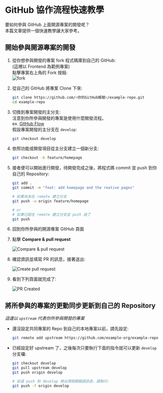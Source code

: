 # GitHub 協作流程快速教學

要如何參與 GitHub 上面開源專案的開發呢？  
本篇文章提供一個快速教學讓大家參考。

## 開始參與開源專案的開發

1. 從你想參與開發的專案 fork 程式碼庫到自己的 GitHub:  
   (這裡以 Frontend 為範例專案)  
   點擊專案右上角的 Fork 按鈕:  
   ![fork](https://upload.wikimedia.org/wikipedia/commons/3/38/GitHub_Fork_Button.png)

2. 從自己的 GitHub 將專案 Clone 下來:

   ```bash
   git clone https://github.com/<你的GitHub帳號>/example-repo.git
   cd example-repo
   ```

3. 切換到專案開發的主分支:  
   注意到你所參與開發的專案是使用什麼開發流程。  
   ex. [GitHub Flow](https://medium.com/@trylovetom/%E8%AE%93%E6%88%91%E5%80%91%E4%BE%86%E4%BA%86%E8%A7%A3-github-flow-%E5%90%A7-4144caf1f1bf)  
   假設專案開發的主分支在 `develop`:

   ```bash
   git checkout develop
   ```

4. 依照功能或開發項目從主分支建立一個新分支:

   ```bash
   git checkout -b feature/homepage
   ```

5. 接者便可以開始進行開發，待開發完成之後，將程式碼 commit 並 push 到你自己的 Repository:

   ```bash
   git add .
   git commit -m "feat: add homepage and the reative pages"

   # 如果尚未在 remote 建立分支
   git push -u origin feature/homepage

   # or
   # 如果已經在 remote 建立分支並 push 過了
   git push
   ```

6. 回到你所參與的開源專案 GitHub 頁面

7. 點擊 **Compare & pull request**

   ![Compare & pull request](https://i.imgur.com/RgM2CLh.png)

8. 確認資訊並填寫 PR 的訊息，接著送出:

   ![Create pull request](https://i.imgur.com/6Dby5ri.png)

9. 看到下列頁面就完成了:

   ![PR Created](https://i.imgur.com/2uN3Vr7.png)

## 將所參與的專案的更動同步更新到自己的 Repository

_這邊以 `upstream` 代表你所參與開發的專案_

- 還沒設定共同專案的 Repo 到自己的本地專案以前，請先設定:

  ```bash
  git remote add upstream https://github.com/example-org/example-repo.git
  ```

- 已經設定好 upstream 了，之後每次只要執行下面的指令就可以更新 `develop` 分支囉:

  ```bash
  git checkout develop
  git pull upstream develop
  git push origin develop

  # 如過 push 到 develop 時出現相關錯誤訊息，請執行:
  git push -f origin develop
  ```
